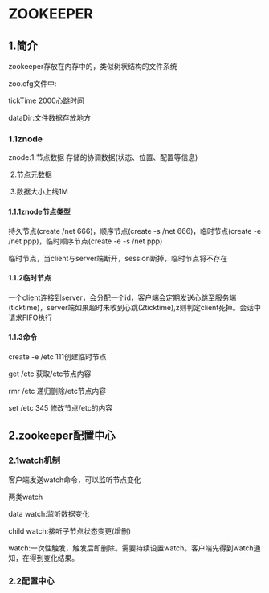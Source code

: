 # ZOOKEEPER

## 1.简介

zookeeper存放在内存中的，类似树状结构的文件系统

zoo.cfg文件中:

tickTime 2000心跳时间

dataDir:文件数据存放地方

### 1.1znode

znode:1.节点数据 存储的协调数据(状态、位置、配置等信息)

​           2.节点元数据

​           3.数据大小上线1M

#### 1.1.1znode节点类型

持久节点(create /net 666)，顺序节点(create -s /net 666)，临时节点(create -e /net ppp)，临时顺序节点(create -e -s /net ppp)

临时节点，当client与server端断开，session断掉，临时节点将不存在

#### 1.1.2临时节点

一个client连接到server，会分配一个id，客户端会定期发送心跳至服务端(ticktime)，server端如果超时未收到心跳(2ticktime),z则判定client死掉。会话中请求FIFO执行

#### 1.1.3命令

create -e /etc 111创建临时节点

get /etc 获取/etc节点内容

rmr /etc 递归删除/etc节点内容

set /etc 345 修改节点/etc的内容

## 2.zookeeper配置中心

### 2.1watch机制

客户端发送watch命令，可以监听节点变化

两类watch

data watch:监听数据变化  

child watch:接听子节点状态变更(增删)

watch:一次性触发，触发后即删除。需要持续设置watch。客户端先得到watch通知，在得到变化结果。

### 2.2配置中心